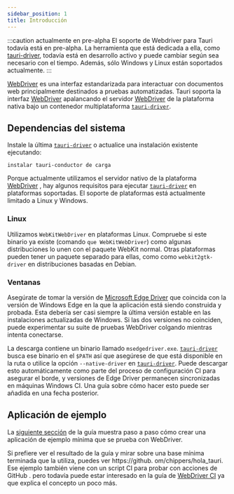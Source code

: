 ```yaml
---
sidebar_position: 1
title: Introducción
---
```


:::caution actualmente en pre-alpha
El soporte de Webdriver para Tauri todavía está en pre-alpha. La herramienta que está dedicada a ella, como [tauri-driver][], todavía está en desarrollo activo y puede cambiar según sea necesario con el tiempo. Además, sólo Windows y Linux están soportados actualmente.
:::

[WebDriver][] es una interfaz estandarizada para interactuar con documentos web principalmente destinados a pruebas automatizadas. Tauri soporta la interfaz [WebDriver][] apalancando el servidor [WebDriver][] de la plataforma nativa bajo un contenedor multiplataforma [`tauri-driver`][].

## Dependencias del sistema

Instale la última [`tauri-driver`][] o actualice una instalación existente ejecutando:

```shell
instalar tauri-conductor de carga
```

Porque actualmente utilizamos el servidor nativo de la plataforma [WebDriver][] , hay algunos requisitos para ejecutar [`tauri-driver`][] en plataformas soportadas. El soporte de plataformas está actualmente limitado a Linux y Windows.

### Linux

Utilizamos `WebKitWebDriver` en plataformas Linux. Compruebe si este binario ya existe (comando `que WebKitWebDriver`) como algunas distribuciones lo unen con el paquete WebKit normal. Otras plataformas pueden tener un paquete separado para ellas, como como `webkit2gtk-driver` en distribuciones basadas en Debian.

### Ventanas

Asegúrate de tomar la versión de [Microsoft Edge Driver][] que coincida con la versión de Windows Edge en la que la aplicación está siendo construida y probada. Esta debería ser casi siempre la última versión estable en las instalaciones actualizadas de Windows. Si las dos versiones no coinciden, puede experimentar su suite de pruebas WebDriver colgando mientras intenta conectarse.

La descarga contiene un binario llamado `msedgedriver.exe`. [`tauri-driver`][] busca ese binario en el `$PATH` así que asegúrese de que está disponible en la ruta o utilice la opción `--native-driver` en [`tauri-driver`][]. Puede descargar esto automáticamente como parte del proceso de configuración CI para asegurar el borde, y versiones de Edge Driver permanecen sincronizadas en máquinas Windows CI. Una guía sobre cómo hacer esto puede ser añadida en una fecha posterior.

## Aplicación de ejemplo

La [siguiente sección](example/setup) de la guía muestra paso a paso cómo crear una aplicación de ejemplo mínima que se prueba con WebDriver.

Si prefiere ver el resultado de la guía y mirar sobre una base mínima terminada que la utiliza, puedes ver https://github. om/chippers/hola_tauri. Ese ejemplo también viene con un script CI para probar con acciones de GitHub . pero todavía puede estar interesado en la guía de [WebDriver CI](ci) ya que explica el concepto un poco más.

[WebDriver]: https://www.w3.org/TR/webdriver/
[`tauri-driver`]: https://crates.io/crates/tauri-driver
[tauri-driver]: https://crates.io/crates/tauri-driver
[Microsoft Edge Driver]: https://developer.microsoft.com/en-us/microsoft-edge/tools/webdriver/
